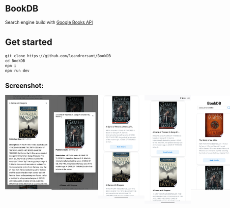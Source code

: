 # BookDB 
Search engine build with [Google Books API](https://developers.google.com/books/)

# Get started
```
git clone https://github.com/leandrorsant/BookDB
cd BookDB
npm i
npm run dev
```

## Screenshot:
<div style="display:flex">
<img src="https://raw.githubusercontent.com/leandrorsant/BookDB/master/app/components/screenshots/BookDB_screenshot1.png" width=30% height=30%>
<img src="https://raw.githubusercontent.com/leandrorsant/BookDB/master/app/components/screenshots/BookDB_screenshot2.png" width=30% height=30%>
<img src="https://raw.githubusercontent.com/leandrorsant/BookDB/master/app/components/screenshots/BookDB_screenshot3.png" width=30% height=30%>
<img src="https://raw.githubusercontent.com/leandrorsant/BookDB/master/app/components/screenshots/BookDB_screenshot4.png" width=30% height=30%>
<img src="https://raw.githubusercontent.com/leandrorsant/BookDB/master/app/components/screenshots/BookDB_screenshot5.png" width=30% height=30%>
</div>

